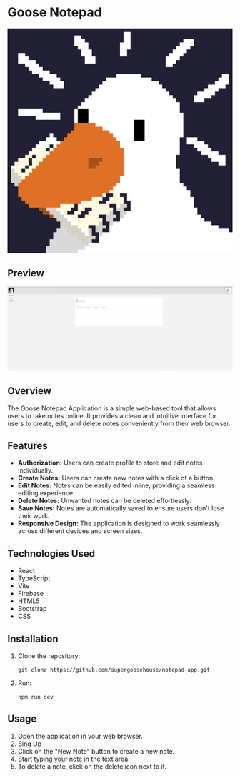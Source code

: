 # Goose Notepad

![logo](src/assets/animated_logo.gif)

## Preview

![preview1](/preview/preview1.gif)

## Overview

The Goose Notepad Application is a simple web-based tool that allows users to take notes online. It provides a clean and intuitive interface for users to create, edit, and delete notes conveniently from their web browser.

## Features

- **Authorization:** Users can create profile to store and edit notes individually.
- **Create Notes:** Users can create new notes with a click of a button.
- **Edit Notes:** Notes can be easily edited inline, providing a seamless editing experience.
- **Delete Notes:** Unwanted notes can be deleted effortlessly.
- **Save Notes:** Notes are automatically saved to ensure users don't lose their work.
- **Responsive Design:** The application is designed to work seamlessly across different devices and screen sizes.

## Technologies Used

- React
- TypeScript
- Vite
- Firebase
- HTML5
- Bootstrap
- CSS

## Installation

1. Clone the repository:
   ```shell
   git clone https://github.com/supergoosehouse/notepad-app.git
   ```
2. Run:
   ```shell
   npm run dev
   ```

## Usage

1. Open the application in your web browser.
2. Sing Up
3. Click on the "New Note" button to create a new note.
4. Start typing your note in the text area.
5. To delete a note, click on the delete icon next to it.
